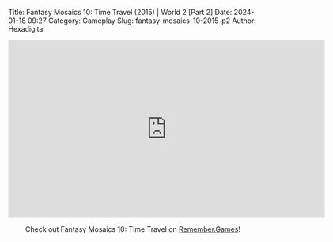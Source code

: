 Title: Fantasy Mosaics 10: Time Travel (2015) | World 2 [Part 2]
Date: 2024-01-18 09:27
Category: Gameplay
Slug: fantasy-mosaics-10-2015-p2
Author: Hexadigital

<center><iframe src="https://www.youtube.com/embed/oJz8FfeU1E8?feature=oembed" allow="accelerometer; autoplay; encrypted-media; gyroscope; picture-in-picture" width="640" height="360" frameborder="0"></iframe>

Check out Fantasy Mosaics 10: Time Travel on [Remember.Games](https://remember.games/game/8060/fantasy-mosaics-10-time-travel/)!</center>